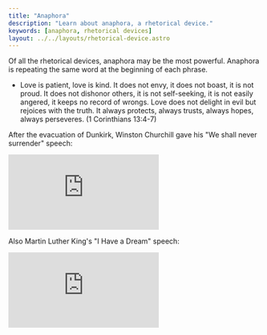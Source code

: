 ```yaml
---
title: "Anaphora"
description: "Learn about anaphora, a rhetorical device."
keywords: [anaphora, rhetorical devices]
layout: ../../layouts/rhetorical-device.astro
---
```


Of all the rhetorical devices, anaphora may be the most powerful. Anaphora is repeating the same word at the beginning of each phrase.

- Love is patient, love is kind. It does not envy, it does not boast, it is not proud. It does not dishonor others, it is not self-seeking, it is not easily angered, it keeps no record of wrongs. Love does not delight in evil but rejoices with the truth. It always protects, always trusts, always hopes, always perseveres. (1 Corinthians 13:4-7)

After the evacuation of Dunkirk, Winston Churchill gave his "We shall never surrender" speech:

<div class="w-full h-48 sm:h-72 md:h-80 xl:h-[472px] flex justify-center">
  <iframe class="h-full w-full sm:w-5/6 lg:w-4/6 xl:w-full rounded" src="https://www.youtube.com/embed/MkTw3_PmKtc?si=YCQ76tyj6NKlHa6m&amp;start=76&amp;rel=0" title="YouTube video player" frameborder="0" allow="accelerometer; autoplay; clipboard-write; encrypted-media; gyroscope; picture-in-picture; web-share" loading="lazy" referrerpolicy="strict-origin-when-cross-origin" allowfullscreen></iframe>
</div>

Also Martin Luther King's "I Have a Dream" speech:

<div class="w-full h-48 sm:h-72 md:h-80 xl:h-[472px] flex justify-center">
  <iframe class="h-full w-full sm:w-5/6 lg:w-4/6 xl:w-full rounded" src="https://www.youtube.com/embed/vP4iY1TtS3s?si=i0Hgy3EfyEnkWkZ-&amp;start=114&amp;end=150&amp;rel=0" title="YouTube video player" frameborder="0" allow="accelerometer; autoplay; clipboard-write; encrypted-media; gyroscope; picture-in-picture; web-share" loading="lazy" referrerpolicy="strict-origin-when-cross-origin" allowfullscreen></iframe>
</div>
